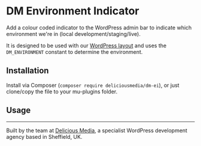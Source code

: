 # DM Environment Indicator

Add a colour coded indicator to the WordPress admin bar to indicate which environment we're in (local development/staging/live).

It is designed to be used with our [WordPress layout](https://github.com/DeliciousMedia/DM-WordPress-Layout) and uses the `DM_ENVIRONMENT` constant to determine the environment.

## Installation

Install via Composer (`composer require deliciousmedia/dm-ei`), or just clone/copy the file to your mu-plugins folder.

## Usage

---
Built by the team at [Delicious Media](https://www.deliciousmedia.co.uk/), a specialist WordPress development agency based in Sheffield, UK.